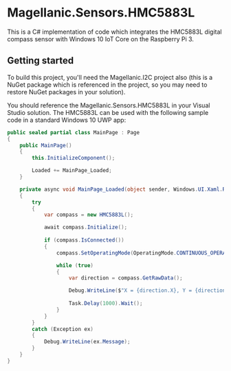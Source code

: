 # Magellanic.Sensors.HMC5883L
This is a C# implementation of code which integrates the HMC5883L digital compass sensor with Windows 10 IoT Core on the Raspberry Pi 3.

## Getting started
To build this project, you'll need the Magellanic.I2C project also (this is a NuGet package which is referenced in the project, so you may need to restore NuGet packages in your solution).

You should reference the Magellanic.Sensors.HMC5883L in your Visual Studio solution. The HMC5883L can be used with the following sample code in a standard Windows 10 UWP app:

```C#
public sealed partial class MainPage : Page
{
    public MainPage()
    {
        this.InitializeComponent();

        Loaded += MainPage_Loaded;
    }

    private async void MainPage_Loaded(object sender, Windows.UI.Xaml.RoutedEventArgs e)
    {
        try
        {
            var compass = new HMC5883L();

            await compass.Initialize();
            
            if (compass.IsConnected())
            {
                compass.SetOperatingMode(OperatingMode.CONTINUOUS_OPERATING_MODE);

                while (true)
                {
                    var direction = compass.GetRawData();

                    Debug.WriteLine($"X = {direction.X}, Y = {direction.Y}, Z = {direction.Z}");
                    
                    Task.Delay(1000).Wait();
                }
            }
        }
        catch (Exception ex)
        {
            Debug.WriteLine(ex.Message);
        }
    }
}
```
